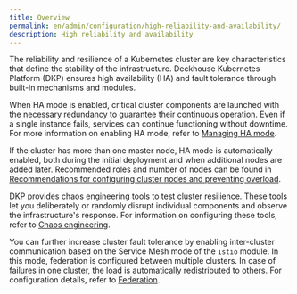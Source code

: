 ```yaml
---
title: Overview
permalink: en/admin/configuration/high-reliability-and-availability/
description: High reliability and availability
---
```


The reliability and resilience of a Kubernetes cluster are key characteristics
that define the stability of the infrastructure.
Deckhouse Kubernetes Platform (DKP) ensures high availability (HA) and fault tolerance
through built-in mechanisms and modules.

When HA mode is enabled, critical cluster components are launched with the necessary redundancy
to guarantee their continuous operation.
Even if a single instance fails, services can continue functioning without downtime.
For more information on enabling HA mode, refer to [Managing HA mode](enable.html).

If the cluster has more than one master node, HA mode is automatically enabled,
both during the initial deployment and when additional nodes are added later.
Recommended roles and number of nodes can be found in [Recommendations for configuring cluster nodes and preventing overload](recommendations.html).

DKP provides chaos engineering tools to test cluster resilience.
These tools let you deliberately or randomly disrupt individual components and observe the infrastructure's response.
For information on configuring these tools, refer to [Chaos engineering](chaos-engineering.html).

You can further increase cluster fault tolerance by enabling inter-cluster communication
based on the Service Mesh mode of the `istio` module.
In this mode, federation is configured between multiple clusters.
In case of failures in one cluster, the load is automatically redistributed to others.
For configuration details, refer to [Federation](../network/alliance/federation.html).
